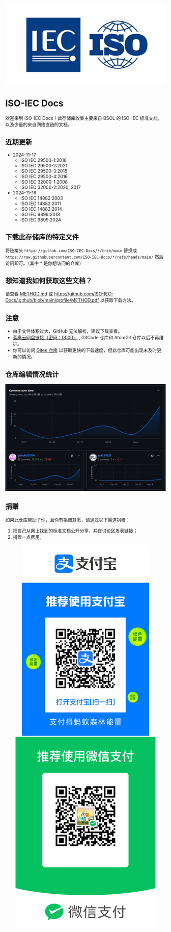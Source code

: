 ![](https://raw.githubusercontent.com/ISO-IEC-Docs/StaticResource/refs/heads/main/icon.jpg)

# ISO-IEC Docs

欢迎来到 ISO-IEC Docs！此存储库收集主要来自 BSOL 的 ISO-IEC 标准文档，以及少量的来自网络直链的文档。

## 近期更新

- 2024-11-17
  - ISO IEC 29500-1:2016
  - ISO IEC 29500-2:2021
  - ISO IEC 29500-3:2015
  - ISO IEC 29500-4:2016
  - ISO IEC 32000-1:2008
  - ISO IEC 32000-2:2020, 2017
- 2024-11-16
  - ISO IEC 14882:2003
  - ISO IEC 14882:2011
  - ISO IEC 14882:2014
  - ISO IEC 9899:2018
  - ISO IEC 9899:2024

## 下载此存储库的特定文件

将链接头 `https://github.com/ISO-IEC-Docs/*/tree/main` 替换成 `https://raw.githubusercontent.com/ISO-IEC-Docs/*/refs/heads/main/` 然后访问即可。（其中 * 是你想访问的仓库）

## 想知道我如何获取这些文档？

请查看 [METHOD.md](https://github.com/ISO-IEC-Docs/.github/blob/main/profile/METHOD.md) 或 https://github.com/ISO-IEC-Docs/.github/blob/main/profile/METHOD.pdf 以获取下载方法。

## 注意

- 由于文件体积过大，GitHub 无法解析，建议下载查看。
- [蓝奏云网盘链接（密码：0000）](https://610402220623.lanzouq.com/b00tay8n1c) , GitCode 仓库和 AtomGit 仓库以后不再维护。
- 你可以访问 [Gitee 仓库](https://gitee.com/MICRO201014_admin/ISO-IEC-Docs) 以获取更快的下载速度，但此仓库可能出现未及时更新的情况。

## 仓库编辑情况统计

![](https://raw.githubusercontent.com/ISO-IEC-Docs/StaticResource/refs/heads/main/contributors.png)

## 捐赠

如果此仓库帮助了你，且你有捐赠意愿，请通过以下渠道捐赠：

1. 把自己从网上找到的标准文档公开分享，并在讨论区发表链接；
2. 捐赠一点费用。

<p align = "center">    
<img  src="https://raw.githubusercontent.com/ISO-IEC-Docs/StaticResource/refs/heads/main/alipay.jpg" height="600" />
<img  src="https://raw.githubusercontent.com/ISO-IEC-Docs/StaticResource/refs/heads/main/wepay.png" height="600" />
</p>
